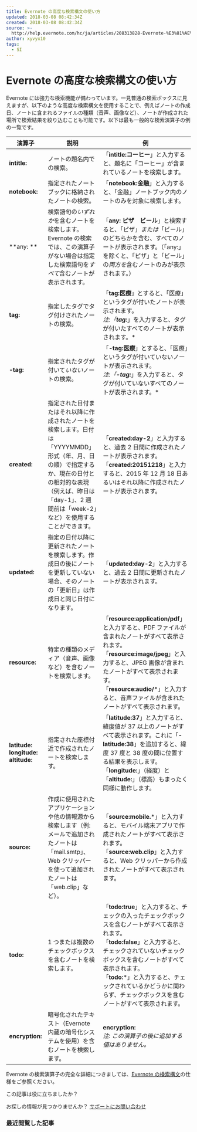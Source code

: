 ```yaml
---
title: Evernote の高度な検索構文の使い方
updated: 2018-03-08 08:42:34Z
created: 2018-03-08 08:42:34Z
source: >-
  http://help.evernote.com/hc/ja/articles/208313828-Evernote-%E3%81%AE%E9%AB%98%E5%BA%A6%E3%81%AA%E6%A4%9C%E7%B4%A2%E6%A7%8B%E6%96%87%E3%81%AE%E4%BD%BF%E3%81%84%E6%96%B9
author: xyvyx10
tags:
  - SI
---
```


#  Evernote の高度な検索構文の使い方

Evernote には強力な検索機能が備わっています。一見普通の検索ボックスに見えますが、以下のような高度な検索構文を使用することで、例えばノートの作成日、ノートに含まれるファイルの種類（音声、画像など）、ノートが作成された場所で検索結果を絞り込むことも可能です。以下は最も一般的な検索演算子の例の一覧です。

| 演算子 | 説明  | 例   |
| --- | --- | --- |
| **intitle:** | ノートの題名内での検索。 | 「**intitle:コーヒー**」と入力すると、題名に「コーヒー」が含まれているノートを検索します。 |
| **notebook:** | 指定されたノートブックに格納されたノートの検索。 | 「**notebook:金融**」と入力すると、「金融」ノートブック内のノートのみを対象に検索します。 |
| **any: ** | 検索語句の*いずれか*を含むノートを検索します。Evernote の検索では、この演算子がない場合は指定した検索語句を*すべて*含むノートが表示されます。 | 「**any: ピザ　ビール**」と検索すると、「ピザ」*または*「ビール」のどちらかを含む、すべてのノートが表示されます。（「any:」を除くと、「ピザ」と「ビール」の*両方を*含むノートのみが表示されます。） |
| **tag:** | 指定したタグでタグ付けされたノートの検索。 | 「**tag:医療**」とすると、「医療」というタグが付いたノートが表示されます。<br>*注:「**tag:***」を入力すると、タグが付いたすべてのノートが表示されます。* |
| **-tag:** | 指定されたタグが付いて*いない*ノートの検索。 | 「**-tag:医療**」とすると、「医療」というタグが付いていないノートが表示されます。<br>*注:「**-tag:***」を入力すると、タグが付いていないすべてのノートが表示されます。* |
| **created:** | 指定された日付またはそれ以降に作成されたノートを検索します。日付は「YYYYMMDD」形式（年、月、日の順）で指定するか、現在の日付との相対的な表現（例えば、昨日は「day-1」、2 週間前は「week-2」など）を使用することができます。 | 「**created:day-2**」と入力すると、過去 2 日間に作成されたノートが表示されます。<br>「**created:20151218**」と入力すると、2015 年 12 月 18 日あるいはそれ以降に作成されたノートが表示されます。 |
| **updated:** | 指定の日付以降に更新されたノートを検索します。作成日の後にノートを更新していない場合、そのノートの「更新日」は作成日と同じ日付になります。 | 「**updated:day-2**」と入力すると、過去 2 日間に更新されたノートが表示されます。 |
| **resource:** | 特定の種類のメディア（音声、画像など）を含むノートを検索します。 | 「**resource:application/pdf**」と入力すると、PDF ファイルが含まれたノートがすべて表示されます。<br>「**resource:image/jpeg**」と入力すると、JPEG 画像が含まれたノートがすべて表示されます。<br>「**resource:audio/***」と入力すると、音声ファイルが含まれたノートがすべて表示されます。 |
| **latitude:**<br>**longitude:**<br>**altitude:** | 指定された座標付近で作成されたノートを検索します。 | 「**latitude:37**」と入力すると、緯度値が 37 以上のノートがすべて表示されます。これに「**-latitude:38**」を追加すると、緯度 37 度と 38 度の間に位置する結果を表示します。「**longitude:**」（経度）と「**altitude:**」（標高）もまったく同様に動作します。 |
| **source:** | 作成に使用されたアプリケーションや他の情報源から検索します（例: メールで追加されたノートは「mail.smtp」、Web クリッパーを使って追加されたノートは「web.clip」など）。 | 「**source:mobile.***」と入力すると、モバイル端末アプリで作成されたノートがすべて表示されます。<br>「**source:web.clip**」と入力すると、Web クリッパーから作成されたノートがすべて表示されます。 |
| **todo:** | 1 つまたは複数のチェックボックスを含むノートを検索します。 | 「**todo:true**」と入力すると、チェックの入ったチェックボックスを含むノートがすべて表示されます。<br>「**todo:false**」と入力すると、チェックされていないチェックボックスを含むノートがすべて表示されます。<br>「**todo:***」と入力すると、チェックされているかどうかに関わらず、チェックボックスを含むノートがすべて表示されます。 |
| **encryption:** | 暗号化されたテキスト（Evernote 内蔵の暗号化システムを使用）を含むノートを検索します。 | **encryption:**<br>*注: この演算子の後に追加する値はありません。* |

Evernote の検索演算子の完全な詳細につきましては、[Evernote の検索構文](http://dev.evernote.com/documentation/cloud/chapters/search_grammar.php)の仕様をご参照ください。

 この記事は役に立ちましたか？

お探しの情報が見つかりませんか？ [サポートにお問い合わせ](https://www.evernote.com/SupportLogin.action)

### 最近閲覧した記事